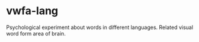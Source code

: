 # vwfa-lang
Psychological experiment about words in different languages. Related visual word form area of brain.
